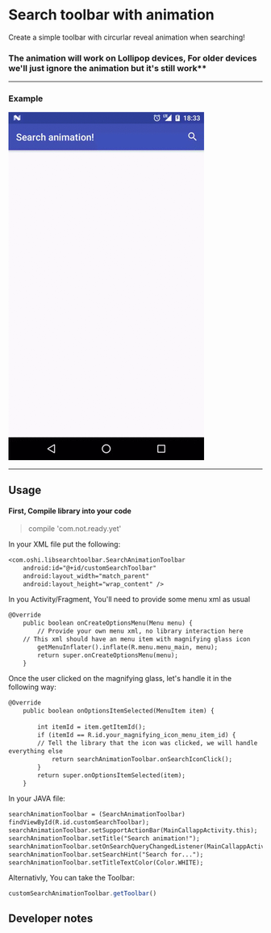 Search toolbar with animation
===================
Create a simple toolbar with circurlar reveal animation when searching!

### The animation will work on Lollipop devices, For older devices we'll just ignore the animation but it's still work**
----------

### Example

![](https://github.com/UdiOshi85/GlobalFiles/blob/master/libSearchAnimationToolbar%20-1.0.gif)

----------

## Usage


#### First, Compile library into your code

> compile 'com.not.ready.yet'


In your XML file put the following:
````
<com.oshi.libsearchtoolbar.SearchAnimationToolbar
	android:id="@+id/customSearchToolbar"
	android:layout_width="match_parent"
	android:layout_height="wrap_content" />
````

In you Activity/Fragment, You'll need to provide some menu xml as usual
````
@Override
    public boolean onCreateOptionsMenu(Menu menu) {
    	// Provide your own menu xml, no library interaction here
	// This xml should have an menu item with magnifying glass icon
        getMenuInflater().inflate(R.menu.menu_main, menu);
        return super.onCreateOptionsMenu(menu);
    }
````
Once the user clicked on the magnifying glass, let's handle it in the following way:
````
@Override
    public boolean onOptionsItemSelected(MenuItem item) {

        int itemId = item.getItemId();
        if (itemId == R.id.your_magnifying_icon_menu_item_id) {
	    // Tell the library that the icon was clicked, we will handle everything else
            return searchAnimationToolbar.onSearchIconClick();
        }
        return super.onOptionsItemSelected(item);
    }
````


In your JAVA file:
````
searchAnimationToolbar = (SearchAnimationToolbar) findViewById(R.id.customSearchToolbar);
searchAnimationToolbar.setSupportActionBar(MainCallappActivity.this);
searchAnimationToolbar.setTitle("Search animation!");
searchAnimationToolbar.setOnSearchQueryChangedListener(MainCallappActivity.this);
searchAnimationToolbar.setSearchHint("Search for...");
searchAnimationToolbar.setTitleTextColor(Color.WHITE);
````

Alternativly, You can take the Toolbar:
````javascript
customSearchAnimationToolbar.getToolbar()
````

Developer notes
--------------------

